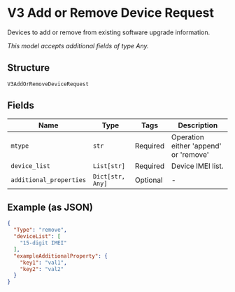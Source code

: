 
# V3 Add or Remove Device Request

Devices to add or remove from existing software upgrade information.

*This model accepts additional fields of type Any.*

## Structure

`V3AddOrRemoveDeviceRequest`

## Fields

| Name | Type | Tags | Description |
|  --- | --- | --- | --- |
| `mtype` | `str` | Required | Operation either 'append' or 'remove' |
| `device_list` | `List[str]` | Required | Device IMEI list. |
| `additional_properties` | `Dict[str, Any]` | Optional | - |

## Example (as JSON)

```json
{
  "Type": "remove",
  "deviceList": [
    "15-digit IMEI"
  ],
  "exampleAdditionalProperty": {
    "key1": "val1",
    "key2": "val2"
  }
}
```

